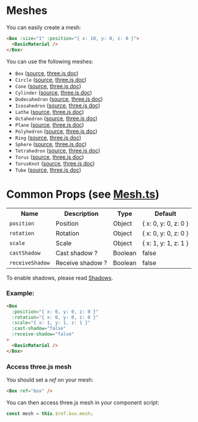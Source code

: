 # Meshes

You can easily create a mesh:

```html
<Box :size="1" :position="{ x: 10, y: 0, z: 0 }">
  <BasicMaterial />
</Box>
```

You can use the following meshes:

- `Box` ([source](https://github.com/troisjs/trois/blob/master/src/meshes/Box.ts), [three.js doc](https://threejs.org/docs/#api/en/geometries/BoxBufferGeometry))
- `Circle` ([source](https://github.com/troisjs/trois/blob/master/src/meshes/Circle.ts), [three.js doc](https://threejs.org/docs/#api/en/geometries/CircleBufferGeometry))
- `Cone` ([source](https://github.com/troisjs/trois/blob/master/src/meshes/Cone.ts), [three.js doc](https://threejs.org/docs/#api/en/geometries/ConeBufferGeometry))
- `Cylinder` ([source](https://github.com/troisjs/trois/blob/master/src/meshes/Cylinder.ts), [three.js doc](https://threejs.org/docs/#api/en/geometries/CylinderBufferGeometry))
- `Dodecahedron` ([source](https://github.com/troisjs/trois/blob/master/src/meshes/Dodecahedron.ts), [three.js doc](https://threejs.org/docs/#api/en/geometries/DodecahedronBufferGeometry))
- `Icosahedron` ([source](https://github.com/troisjs/trois/blob/master/src/meshes/Icosahedron.ts), [three.js doc](https://threejs.org/docs/#api/en/geometries/IcosahedronBufferGeometry))
- `Lathe` ([source](https://github.com/troisjs/trois/blob/master/src/meshes/Lathe.ts), [three.js doc](https://threejs.org/docs/#api/en/geometries/LatheBufferGeometry))
- `Octahedron` ([source](https://github.com/troisjs/trois/blob/master/src/meshes/Octahedron.ts), [three.js doc](https://threejs.org/docs/#api/en/geometries/OctahedronBufferGeometry))
- `Plane` ([source](https://github.com/troisjs/trois/blob/master/src/meshes/Plane.ts), [three.js doc](https://threejs.org/docs/#api/en/geometries/PlaneBufferGeometry))
- `Polyhedron` ([source](https://github.com/troisjs/trois/blob/master/src/meshes/Polyhedron.ts), [three.js doc](https://threejs.org/docs/#api/en/geometries/PolyhedronBufferGeometry))
- `Ring` ([source](https://github.com/troisjs/trois/blob/master/src/meshes/Ring.ts), [three.js doc](https://threejs.org/docs/#api/en/geometries/RingBufferGeometry))
- `Sphere` ([source](https://github.com/troisjs/trois/blob/master/src/meshes/Sphere.ts), [three.js doc](https://threejs.org/docs/#api/en/geometries/SphereBufferGeometry))
- `Tetrahedron` ([source](https://github.com/troisjs/trois/blob/master/src/meshes/Tetrahedron.ts), [three.js doc](https://threejs.org/docs/#api/en/geometries/TetrahedronBufferGeometry))
- `Torus` ([source](https://github.com/troisjs/trois/blob/master/src/meshes/Torus.ts), [three.js doc](https://threejs.org/docs/#api/en/geometries/TorusBufferGeometry))
- `TorusKnot` ([source](https://github.com/troisjs/trois/blob/master/src/meshes/TorusKnot.ts), [three.js doc](https://threejs.org/docs/#api/en/geometries/TorusKnotBufferGeometry))
- `Tube` ([source](https://github.com/troisjs/trois/blob/master/src/meshes/Tube.ts), [three.js doc](https://threejs.org/docs/#api/en/geometries/TubeBufferGeometry))

# Common Props (see [Mesh.ts](https://github.com/troisjs/trois/blob/master/src/meshes/Mesh.ts))

<table>
<tbody>
  <tr>
    <th>Name</th>
    <th>Description</th>
    <th>Type</th>
    <th>Default</th>
  </tr>
  <!-- <tr><td><code>materialId</code></td><td>Material ID</td><td>String</td><td></td></tr> -->
  <tr><td><code>position</code></td><td>Position</td><td>Object</td><td>{ x: 0, y: 0, z: 0 }</td></tr>
  <tr><td><code>rotation</code></td><td>Rotation</td><td>Object</td><td>{ x: 0, y: 0, z: 0 }</td></tr>
  <tr><td><code>scale</code></td><td>Scale</td><td>Object</td><td>{ x: 1, y: 1, z: 1 }</td></tr>
  <tr><td><code>castShadow</code></td><td>Cast shadow ?</td><td>Boolean</td><td>false</td></tr>
  <tr><td><code>receiveShadow</code></td><td>Receive shadow ?</td><td>Boolean</td><td>false</td></tr>
</tbody>
</table>

To enable shadows, please read [Shadows](../shadows).

### Example:

```html
<Box
  :position="{ x: 0, y: 0, z: 0 }"
  :rotation="{ x: 0, y: 0, z: 0 }"
  :scale="{ x: 1, y: 1, z: 1 }"
  :cast-shadow="false"
  :receive-shadow="false"
>
  <BasicMaterial />
</Box>
```

### Access three.js mesh

You should set a *ref* on your mesh:

```html
<Box ref="box" />
```

You can then access three.js mesh in your component script:

```js
const mesh = this.$ref.box.mesh;
```
